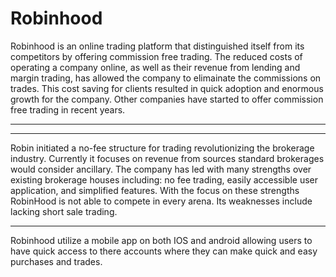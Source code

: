 # Robinhood

Robinhood is an online trading platform that distinguished itself from its competitors by offering commission free trading. The reduced costs of operating a company online, as well as their revenue from lending and margin trading, has allowed the company to elimainate the commissions on trades. This cost saving for clients resulted in quick adoption and enormous growth for the company. Other companies have started to offer commission free trading in recent years.

---

---
Robin initiated a no-fee structure for trading revolutionizing the brokerage industry. Currently it focuses on revenue from sources standard brokerages would consider ancillary.  The company has led with many strengths over existing brokerage houses including: no fee trading, easily accessible user application, and simplified features.  With the focus on these strengths RobinHood is not able to compete in every arena.  Its weaknesses include lacking short sale trading.

---
Robinhood utilize a mobile app on both IOS and android allowing users to have quick access to there accounts where they can make quick and easy purchases and trades.
